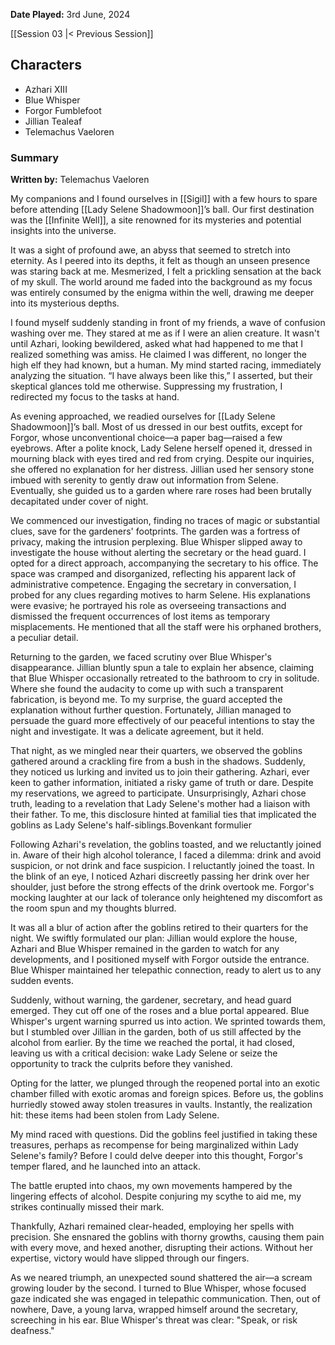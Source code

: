 **Date Played:** 3rd June, 2024

[[Session 03 |< Previous Session]]

## Characters

- Azhari XIII
- Blue Whisper
- Forgor Fumblefoot
- Jillian Tealeaf
- Telemachus Vaeloren

### Summary

**Written by:** Telemachus Vaeloren

My companions and I found ourselves in [[Sigil]] with a few hours to spare before attending [[Lady Selene Shadowmoon]]’s ball. Our first destination was the [[Infinite Well]], a site renowned for its mysteries and potential insights into the universe.

It was a sight of profound awe, an abyss that seemed to stretch into eternity. As I peered into its depths, it felt as though an unseen presence was staring back at me. Mesmerized, I felt a prickling sensation at the back of my skull. The world around me faded into the background as my focus was entirely consumed by the enigma within the well, drawing me deeper into its mysterious depths.

I found myself suddenly standing in front of my friends, a wave of confusion washing over me. They stared at me as if I were an alien creature. It wasn't until Azhari, looking bewildered, asked what had happened to me that I realized something was amiss. He claimed I was different, no longer the high elf they had known, but a human. My mind started racing, immediately analyzing the situation. “I have always been like this,” I asserted, but their skeptical glances told me otherwise. Suppressing my frustration, I redirected my focus to the tasks at hand.

As evening approached, we readied ourselves for [[Lady Selene Shadowmoon]]’s ball. Most of us dressed in our best outfits, except for Forgor, whose unconventional choice—a paper bag—raised a few eyebrows. After a polite knock, Lady Selene herself opened it, dressed in mourning black with eyes tired and red from crying. Despite our inquiries, she offered no explanation for her distress. Jillian used her sensory stone imbued with serenity to gently draw out information from Selene. Eventually, she guided us to a garden where rare roses had been brutally decapitated under cover of night.

We commenced our investigation, finding no traces of magic or substantial clues, save for the gardeners' footprints. The garden was a fortress of privacy, making the intrusion perplexing. Blue Whisper slipped away to investigate the house without alerting the secretary or the head guard. I opted for a direct approach, accompanying the secretary to his office. The space was cramped and disorganized, reflecting his apparent lack of administrative competence. Engaging the secretary in conversation, I probed for any clues regarding motives to harm Selene. His explanations were evasive; he portrayed his role as overseeing transactions and dismissed the frequent occurrences of lost items as temporary misplacements. He mentioned that all the staff were his orphaned brothers, a peculiar detail.

Returning to the garden, we faced scrutiny over Blue Whisper's disappearance. Jillian bluntly spun a tale to explain her absence, claiming that Blue Whisper occasionally retreated to the bathroom to cry in solitude. Where she found the audacity to come up with such a transparent fabrication, is beyond me. To my surprise, the guard accepted the explanation without further question. Fortunately, Jillian managed to persuade the guard more effectively of our peaceful intentions to stay the night and investigate. It was a delicate agreement, but it held.

That night, as we mingled near their quarters, we observed the goblins gathered around a crackling fire from a bush in the shadows. Suddenly, they noticed us lurking and invited us to join their gathering. Azhari, ever keen to gather information, initiated a risky game of truth or dare. Despite my reservations, we agreed to participate. Unsurprisingly, Azhari chose truth, leading to a revelation that Lady Selene's mother had a liaison with their father. To me, this disclosure hinted at familial ties that implicated the goblins as Lady Selene's half-siblings.Bovenkant formulier

Following Azhari's revelation, the goblins toasted, and we reluctantly joined in. Aware of their high alcohol tolerance, I faced a dilemma: drink and avoid suspicion, or not drink and face suspicion. I reluctantly joined the toast. In the blink of an eye, I noticed Azhari discreetly passing her drink over her shoulder, just before the strong effects of the drink overtook me. Forgor's mocking laughter at our lack of tolerance only heightened my discomfort as the room spun and my thoughts blurred.

It was all a blur of action after the goblins retired to their quarters for the night. We swiftly formulated our plan: Jillian would explore the house, Azhari and Blue Whisper remained in the garden to watch for any developments, and I positioned myself with Forgor outside the entrance. Blue Whisper maintained her telepathic connection, ready to alert us to any sudden events.

Suddenly, without warning, the gardener, secretary, and head guard emerged. They cut off one of the roses and a blue portal appeared. Blue Whisper's urgent warning spurred us into action. We sprinted towards them, but I stumbled over Jillian in the garden, both of us still affected by the alcohol from earlier. By the time we reached the portal, it had closed, leaving us with a critical decision: wake Lady Selene or seize the opportunity to track the culprits before they vanished.

Opting for the latter, we plunged through the reopened portal into an exotic chamber filled with exotic aromas and foreign spices. Before us, the goblins hurriedly stowed away stolen treasures in vaults. Instantly, the realization hit: these items had been stolen from Lady Selene.

My mind raced with questions. Did the goblins feel justified in taking these treasures, perhaps as recompense for being marginalized within Lady Selene's family? Before I could delve deeper into this thought, Forgor's temper flared, and he launched into an attack.

The battle erupted into chaos, my own movements hampered by the lingering effects of alcohol. Despite conjuring my scythe to aid me, my strikes continually missed their mark.

Thankfully, Azhari remained clear-headed, employing her spells with precision. She ensnared the goblins with thorny growths, causing them pain with every move, and hexed another, disrupting their actions. Without her expertise, victory would have slipped through our fingers.

As we neared triumph, an unexpected sound shattered the air—a scream growing louder by the second. I turned to Blue Whisper, whose focused gaze indicated she was engaged in telepathic communication. Then, out of nowhere, Dave, a young larva, wrapped himself around the secretary, screeching in his ear. Blue Whisper's threat was clear: "Speak, or risk deafness."

